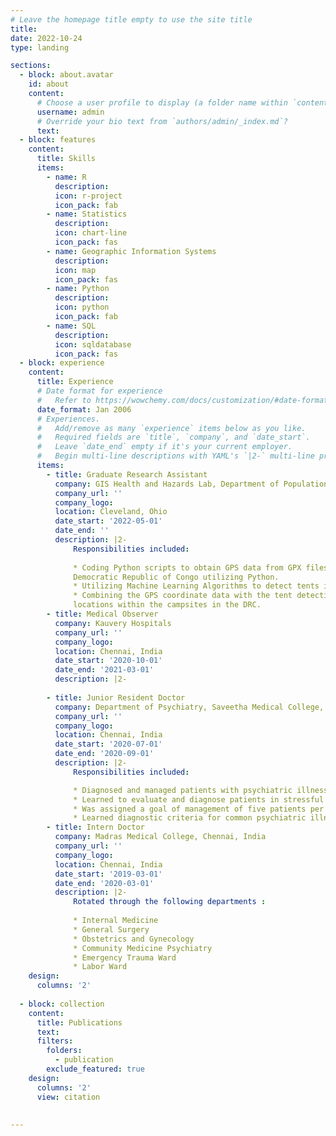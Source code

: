 ```yaml
---
# Leave the homepage title empty to use the site title
title:
date: 2022-10-24
type: landing

sections:
  - block: about.avatar
    id: about
    content:
      # Choose a user profile to display (a folder name within `content/authors/`)
      username: admin
      # Override your bio text from `authors/admin/_index.md`?
      text:
  - block: features
    content:
      title: Skills
      items:
        - name: R
          description: 
          icon: r-project
          icon_pack: fab
        - name: Statistics
          description: 
          icon: chart-line
          icon_pack: fas
        - name: Geographic Information Systems
          description: 
          icon: map
          icon_pack: fas
        - name: Python
          description: 
          icon: python
          icon_pack: fab 
        - name: SQL
          description: 
          icon: sqldatabase
          icon_pack: fas 
  - block: experience
    content:
      title: Experience
      # Date format for experience
      #   Refer to https://wowchemy.com/docs/customization/#date-format
      date_format: Jan 2006
      # Experiences.
      #   Add/remove as many `experience` items below as you like.
      #   Required fields are `title`, `company`, and `date_start`.
      #   Leave `date_end` empty if it's your current employer.
      #   Begin multi-line descriptions with YAML's `|2-` multi-line prefix.
      items:
        - title: Graduate Research Assistant 
          company: GIS Health and Hazards Lab, Department of Population and Quantitative Health Sciences, Case Western Reserve University
          company_url: ''
          company_logo: 
          location: Cleveland, Ohio
          date_start: '2022-05-01'
          date_end: ''
          description: |2-
              Responsibilities included:
              
              * Coding Python scripts to obtain GPS data from GPX files of       geospatial video feed from refugee camp sites located in the
              Democratic Republic of Congo utilizing Python.
              * Utilizing Machine Learning Algorithms to detect tents in refugee camps from video feed frame-by-frame.
              * Combining the GPS coordinate data with the tent detections to generate maps of refugee camps and their
              locations within the campsites in the DRC.
        - title: Medical Observer
          company: Kauvery Hospitals
          company_url: ''
          company_logo: 
          location: Chennai, India
          date_start: '2020-10-01'
          date_end: '2021-03-01'
          description: |2-
              
        - title: Junior Resident Doctor
          company: Department of Psychiatry, Saveetha Medical College, India
          company_url: ''
          company_logo: 
          location: Chennai, India
          date_start: '2020-07-01'
          date_end: '2020-09-01'
          description: |2-
              Responsibilities included:

              * Diagnosed and managed patients with psychiatric illnesses.
              * Learned to evaluate and diagnose patients in stressful environments.
              * Was assigned a goal of management of five patients per day, which was met.
              * Learned diagnostic criteria for common psychiatric illnesses.
        - title: Intern Doctor
          company: Madras Medical College, Chennai, India
          company_url: ''
          company_logo: 
          location: Chennai, India 
          date_start: '2019-03-01'
          date_end: '2020-03-01'
          description: |2-
              Rotated through the following departments : 
              
              * Internal Medicine    
              * General Surgery 
              * Obstetrics and Gynecology
              * Community Medicine Psychiatry
              * Emergency Trauma Ward
              * Labor Ward
    design:
      columns: '2'
  
  - block: collection
    content:
      title: Publications
      text:
      filters:
        folders:
          - publication
        exclude_featured: true
    design:
      columns: '2'
      view: citation 
  
      
---
```

